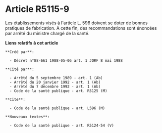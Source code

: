 # Article R5115-9

Les établissements visés à l'article L. 596 doivent se doter de bonnes pratiques de fabrication. A cette fin, des
recommandations sont énoncées par arrêté du ministre chargé de la santé.

**Liens relatifs à cet article**

	**Créé par**:

	  - Décret n°88-661 1988-05-06 art. 1 JORF 8 mai 1988

	**Cité par**:

	  - Arrêté du 5 septembre 1989 - art. 1 (Ab)
	  - Arrêté du 20 janvier 1992 - art. 1 (Ab)
	  - Arrêté du 7 décembre 1992 - art. 1 (Ab)
	  - Code de la santé publique - art. R5125 (M)

	**Cite**:

	  - Code de la santé publique - art. L596 (M)

	**Nouveaux textes**:

	  - Code de la santé publique - art. R5124-54 (V)
